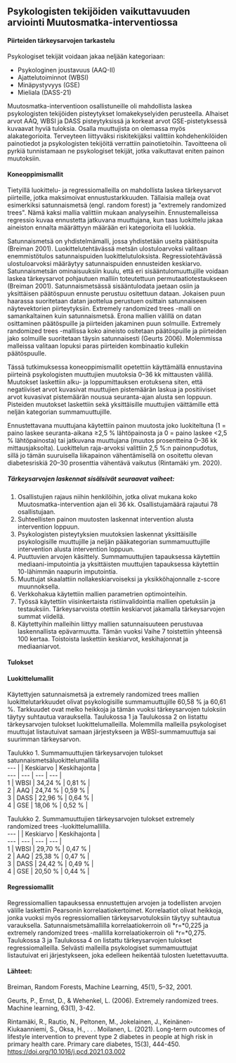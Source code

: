 ## Psykologisten tekijöiden vaikuttavuuden arviointi Muutosmatka-interventiossa

#### Piirteiden tärkeysarvojen tarkastelu

Psykologiset tekijät voidaan jakaa neljään kategoriaan:
- Psykologinen joustavuus (AAQ-II)
- Ajattelutoiminnot (WBSI)
- Minäpystyvyys (GSE)
- Mieliala (DASS-21)

Muutosmatka-interventioon osallistuneille oli mahdollista laskea psykologisten tekijöiden pisteytykset lomakekyselyiden perusteella. Alhaiset arvot AAQ, WBSI ja DASS pisteytyksissä ja korkeat arvot GSE-pistetyksessä kuvaavat hyviä tuloksia. Osalla muuttujista on olemassa myös alakategorioita. Terveyteen liittyväksi riskitekijäksi valittiin kohdehenkilöiden painotiedot ja psykologisten tekijöitä verrattiin painotietoihin. Tavoitteena oli pyrkiä tunnistamaan ne psykologiset tekijät, jotka vaikuttavat eniten painon muutoksiin. 

#### Koneoppimismallit 

Tietyillä luokittelu- ja regressiomalleilla on mahdollista laskea tärkeysarvot piirteille, jotka maksimoivat ennustustarkkuuden. Tällaisia malleja ovat esimerkiksi satunnaismetsä (engl. random forest) ja "extremely randomized trees". Nämä kaksi mallia valittiin mukaan analyyseihin. Ennustemalleissa regressio kuvaa ennustetta jatkuvana muuttujana, kun taas luokittelu jakaa aineiston ennalta määrättyyn määrään eri kategorioita eli luokkia. 

Satunnaismetsä on yhdistelmämalli, jossa yhdistetään useita päätöspuita (Breiman 2001). Luokittelutehtävässä metsän ulostuloarvoksi valitaan enemmistötulos satunnaispuiden luokittelutuloksista. Regressiotehtävässä ulostuloarvoksi määräytyy satunnaispuiden ennusteiden keskiarvo. Satunnaismetsän ominaisuuksiin kuulu, että eri sisääntulomuuttujille voidaan laskea tärkeysarvot pohjautuen malliin toteutettuun permutaatiotestaukseen (Breiman 2001). Satunnaismetsässä sisääntulodata jaetaan osiin ja yksittäisen päätöspuun ennuste perustuu ositettuun dataan. Jokaisen puun haarassa suoritetaan datan jaottelua perustuen osittain satunnaiseen näytevektorien piirteytyksiin. Extremely randomized trees -malli on samankaltainen kuin satunnaismetsä. Erona mallien välillä on datan osittaminen päätöspuille ja piirteiden jakaminen puun solmuille. Extremely randomized trees -mallissa koko aineisto ositetaan päätöspuille ja piirteiden jako solmuille suoritetaan täysin satunnaisesti (Geurts 2006). Molemmissa malleissa valitaan lopuksi paras piirteiden kombinaatio kullekin päätöspuulle.   

Tässä tutkimuksessa koneoppimismallit opetettiin käyttämällä ennustavina piirteinä psykologisten muuttujien muutoksia 0–36 kk mittausten välillä. Muutokset laskettiin alku- ja loppumittauksen erotuksena siten, että negatiiviset arvot kuvasivat muuttujien pistemäärän laskua ja positiiviset arvot kuvasivat pistemäärän nousua seuranta-ajan alusta sen loppuun. Pisteiden muutokset laskettiin sekä yksittäisille muuttujien väittämille että neljän kategorian summamuuttujille. 

Ennustettavana muuttujana käytettiin painon muutosta joko luokiteltuna (1 = paino laskee seuranta-aikana ≥2,5 % lähtöpainosta ja 0 = paino laskee <2,5 % lähtöpainosta) tai jatkuvana muuttujana (muutos prosentteina 0–36 kk mittausjaksolta). Luokittelun raja-arvoksi valittiin 2,5 %:n painonpudotus, sillä jo tämän suuruisella liikapainon vähentämisellä on osoitettu olevan diabetesriskiä 20–30 prosenttia vähentävä vaikutus (Rintamäki ym. 2020).


##### Tärkeysarvojen laskennat sisälsivät seuraavat vaiheet:
1.	Osallistujien rajaus niihin henkilöihin, jotka olivat mukana koko Muutosmatka-intervention ajan eli 36 kk. Osallistujamäärä rajautui 78 osallistujaan.     
2.	Suhteellisten painon muutosten laskennat intervention alusta intervention loppuun.  
3.	Psykologisten pisteytyksien muutoksien laskennat yksittäisille psykologisille muuttujille ja neljän pääkategorian summamuuttujille intervention alusta intervention loppuun.  
4.	Puuttuvien arvojen käsittely. Summamuuttujien tapauksessa käytettiin mediaani-imputointia ja yksittäisten muuttujien tapauksessa käytettiin 10-lähimmän naapurin imputointia.   
5.	Muuttujat skaalattiin nollakeskiarvoiseksi ja yksikköhajonnalle z-score muunnoksella.  
6.	Verkkohakua käytettiin mallien parametrien optimointeihin.   
7.	Työssä käytettiin viisinkertaista ristiinvalidointia mallien opetuksiin ja testauksiin. Tärkeysarvoista otettiin keskiarvot jakamalla tärkeysarvojen summat viidellä.   
8.	Käytettyihin malleihin liittyy mallien satunnaisuuteen perustuvaa laskennallista epävarmuutta. Tämän vuoksi Vaihe 7 toistettiin yhteensä 100 kertaa. Toistoista laskettiin keskiarvot, keskihajonnat ja mediaaniarvot.      

#### Tulokset

#### Luokittelumallit
Käytettyjen satunnaismetsä ja extremely randomized trees mallien luokittelutarkkuudet olivat psykologisille summamuuttujille 60,58 % ja 60,61 %. Tarkkuudet ovat melko heikkoja ja tämän vuoksi tärkeysarvojen tuloksiin täytyy suhtautua varauksella. Taulukossa 1 ja Taulukossa 2 on listattu tärkeysarvojen tulokset luokittelumalleilla. Molemmilla malleilla psykologiset muuttujat listautuivat samaan järjestykseen ja WBSI-summamuuttuja sai suurimman tärkeysarvon.    
  
Taulukko 1. Summamuuttujien tärkeysarvojen tulokset satunnaismetsäluokittelumallilla  
--- |  | Keskiarvo | Keskihajonta |  
--- | --- | --- | --- |  
1 | WBSI | 34,24 % | 0,81 % |    
2 | AAQ | 24,74 % | 0,59 % |    
3 | DASS | 22,96 % | 0,64 % |   
4 | GSE | 18,06 % | 0,52 % |    
  
Taulukko 2. Summamuuttujien tärkeysarvojen tulokset extremely randomized trees -luokittelumallilla.  
---  |  | Keskiarvo | Keskihajonta |  
--- | --- | --- | --- |  
1 | WBSI | 29,70 % | 0,47 % |   
2 | AAQ | 25,38 % | 0,47 %  |    
3 | DASS | 24,42 %  | 0,49 % |   
4 | GSE | 20,50 % | 0,44 % |    
  
#### Regressiomallit
Regressiomallien tapauksessa ennustettujen arvojen ja todellisten arvojen välille laskettiin Pearsonin korrelaatiokertoimet. Korrelaatiot olivat heikkoja, jonka vuoksi myös regressiomallien tärkeysarvotuloksiin täytyy suhtautua varauksella. Satunnaismetsämallilla korrelaatiokerroin oli *r=*0,225 ja extremely randomized trees -mallilla korrelaatiokerroin oli *r=*0,275. Taulukossa 3 ja Taulukossa 4 on listattu tärkeysarvojen tulokset regressiomalleilla. Selvästi malleilla psykologiset summamuuttujat listautuivat eri järjestykseen, joka edelleen heikentää tulosten luetettavuutta.



#### Lähteet:

Breiman, Random Forests, Machine Learning, 45(1), 5–32, 2001.   
  
Geurts, P., Ernst, D., & Wehenkel, L. (2006). Extremely randomized trees. Machine learning, 63(1), 3-42.  
  
Rintamäki, R., Rautio, N., Peltonen, M., Jokelainen, J., Keinänen-Kiukaanniemi, S., Oksa, H., . . . Moilanen, L. (2021). Long-term outcomes of lifestyle intervention to prevent type 2 diabetes in people at high risk in primary health care. Primary care diabetes, 15(3), 444-450. https://doi.org/10.1016/j.pcd.2021.03.002 

